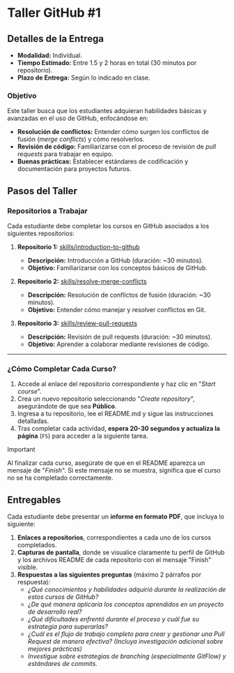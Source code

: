 # **Taller GitHub #1**

## **Detalles de la Entrega**

- **Modalidad:** Individual.
- **Tiempo Estimado:** Entre 1.5 y 2 horas en total (30 minutos por repositorio).
- **Plazo de Entrega:** Según lo indicado en clase.

### **Objetivo**

Este taller busca que los estudiantes adquieran habilidades básicas y avanzadas en el uso de GitHub, enfocándose en:

- **Resolución de conflictos:** Entender cómo surgen los conflictos de fusión (_merge conflicts_) y cómo resolverlos.
- **Revisión de código:** Familiarizarse con el proceso de revisión de _pull requests_ para trabajar en equipo.
- **Buenas prácticas:** Establecer estándares de codificación y documentación para proyectos futuros.

## **Pasos del Taller**

### **Repositorios a Trabajar**

Cada estudiante debe completar los cursos en GitHub asociados a los siguientes repositorios:

1. **Repositorio 1:** [skills/introduction-to-github](https://github.com/skills/introduction-to-github)

   - **Descripción:** Introducción a GitHub (duración: ~30 minutos).
   - **Objetivo:** Familiarizarse con los conceptos básicos de GitHub.

2. **Repositorio 2:** [skills/resolve-merge-conflicts](https://github.com/skills/resolve-merge-conflicts)

   - **Descripción:** Resolución de conflictos de fusión (duración: ~30 minutos).
   - **Objetivo:** Entender cómo manejar y resolver conflictos en Git.

3. **Repositorio 3:** [skills/review-pull-requests](https://github.com/skills/review-pull-requests)
   - **Descripción:** Revisión de pull requests (duración: ~30 minutos).
   - **Objetivo:** Aprender a colaborar mediante revisiones de código.

---

### **¿Cómo Completar Cada Curso?**

1. Accede al enlace del repositorio correspondiente y haz clic en "_Start course_".
2. Crea un nuevo repositorio seleccionando "_Create repository_", asegurándote de que sea **Público**.
3. Ingresa a tu repositorio, lee el README.md y sigue las instrucciones detalladas.
4. Tras completar cada actividad, **espera 20-30 segundos y actualiza la página** (`F5`) para acceder a la siguiente tarea.

> [!IMPORTANT]
> Al finalizar cada curso, asegúrate de que en el README aparezca un mensaje de "_Finish_". Si este mensaje no se muestra, significa que el curso no se ha completado correctamente.

## **Entregables**

Cada estudiante debe presentar un **informe en formato PDF**, que incluya lo siguiente:

1. **Enlaces a repositorios**, correspondientes a cada uno de los cursos completados.
2. **Capturas de pantalla**, donde se visualice claramente tu perfil de GitHub y los archivos README de cada repositorio con el mensaje "Finish" visible.
3. **Respuestas a las siguientes preguntas** (máximo 2 párrafos por respuesta):
   - _¿Qué conocimientos y habilidades adquirió durante la realización de estos cursos de GitHub?_
   - _¿De qué manera aplicaría los conceptos aprendidos en un proyecto de desarrollo real?_
   - _¿Qué dificultades enfrentó durante el proceso y cuál fue su estrategia para superarlas?_
   - _¿Cuál es el flujo de trabajo completo para crear y gestionar una Pull Request de manera efectiva? (Incluya investigación adicional sobre mejores prácticas)_
   - _Investigue sobre estrategias de branching (especialmente GitFlow) y estándares de commits._

